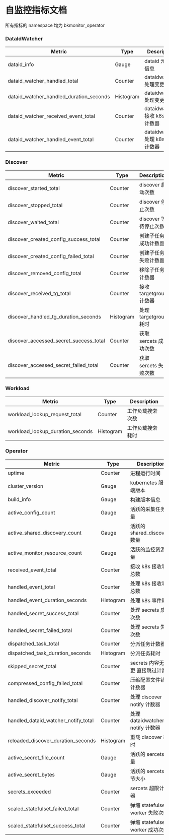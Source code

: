 # 自监控指标文档

所有指标的 namespace 均为 bkmonitor_operator

### DataIdWatcher

| Metric | Type                          | Description                |
| ------ |-------------------------------|----------------------------|
| dataid_info | Gauge                         | dataid 元数据信息               |
| dataid_watcher_handled_total | Counter                       | dataidwatcher 处理变更次数       |
| dataid_watcher_handled_duration_seconds | Histogram | dataidwatcher 处理变更耗时       |
| dataid_watcher_received_event_total | Counter | dataidwatcher 接收 k8s 事件计数器 |
| dataid_watcher_handled_event_total | Counter | dataidwatcher 处理 k8s 事件计数器 |

### Discover

| Metric                                 | Type      | Description        |
|----------------------------------------|-----------|--------------------|
| discover_started_total                 | Counter   | discover 启动次数      |
| discover_stopped_total                 | Counter   | discover 停止次数      |
| discover_waited_total                  | Counter   | discover 等待停止次数    |
| discover_created_config_success_total  | Counter   | 创建子任务成功计数器         |
| discover_created_config_failed_total   | Counter   | 创建子任务失败计数器         |
| discover_removed_config_total          | Counter   | 移除子任务计数器           |
| discover_received_tg_total             | Counter   | 接收 targetgroup 计数器 |
| discover_handled_tg_duration_seconds   | Histogram | 处理 targetgroup 耗时  |
| discover_accessed_secret_success_total | Counter       | 获取 sercets 成功次数    |
| discover_accessed_secret_failed_total  | Counter       | 获取 sercets 失败次数    |

### Workload

| Metric | Type      | Description |
| ------ |-----------|-------------|
| workload_lookup_request_total | Counter   | 工作负载搜索次数    |
| workload_lookup_duration_seconds | Histogram | 工作负载搜索耗时    |

### Operator

| Metric                | Type                  | Description                 |
|-----------------------|-----------------------|-----------------------------|
| uptime                | Counter               | 进程运行时间                      |
| cluster_version | Gauge | kubernetes 服务端版本 |
| build_info            | Gauge                 | 构建版本信息                      |
| active_config_count   | Gauge                 | 活跃的采集任务数量                   |
| active_shared_discovery_count | Gauge                 | 活跃的 shared_discovery 数量     |
| active_monitor_resource_count | Gauge                 | 活跃的监控资源数量                   |
| received_event_total  | Counter               | 接收 k8s 接收事件总数               |
| handled_event_total   | Counter               | 处理 k8s 接收事件总数               |
| handled_event_duration_seconds | Histogram | 处理 k8s 事件耗时                 |
| handled_secret_success_total | Counter | 处理 secrets 成功次数             |
| handled_secret_failed_total | Counter | 处理 secrets 失败次数             |
| dispatched_task_total | Counter | 分派任务计数器                     |
| dispatched_task_duration_seconds | Histogram | 分派任务耗时                      |
| skipped_secret_total  | Counter | secrets 内容无变更 直接跳过计数        |
| compressed_config_failed_total | Counter | 压缩配置文件错误计数器                 |
| handled_discover_notify_total | Counter | 处理 discover notify 计数器      |
| handled_dataid_watcher_notify_total | Counter | 处理 dataidwatcher notify 计数器 |
| reloaded_discover_duration_seconds | Histogram | 重载 discover 耗时              |
| active_secret_file_count | Gauge | 活跃的 sercets 数量              |
| active_secret_bytes      | Gauge | 活跃的 sercets 字节大小            |
| secrets_exceeded      | Counter | sercets 超限计数器               |
| scaled_statefulset_failed_total | Counter | 弹缩 statefulset worker 失败次数  |
| scaled_statefulset_success_total | Counter | 弹缩 statefulset worker 成功次数  |
